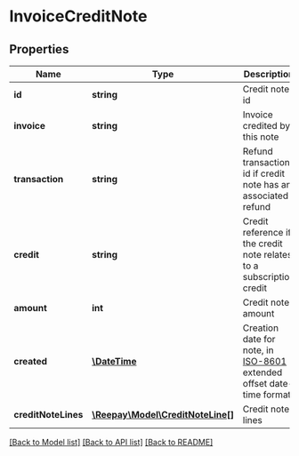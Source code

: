 # InvoiceCreditNote

## Properties
Name | Type | Description | Notes
------------ | ------------- | ------------- | -------------
**id** | **string** | Credit note id | 
**invoice** | **string** | Invoice credited by this note | 
**transaction** | **string** | Refund transaction id if credit note has an associated refund | [optional] 
**credit** | **string** | Credit reference if the credit note relates to a subscription credit | [optional] 
**amount** | **int** | Credit note amount | 
**created** | [**\DateTime**](\DateTime.md) | Creation date for note, in [ISO-8601](http://en.wikipedia.org/wiki/ISO_8601) extended offset date-time format. | 
**creditNoteLines** | [**\Reepay\Model\CreditNoteLine[]**](CreditNoteLine.md) | Credit note lines | 

[[Back to Model list]](../../README.md#documentation-for-models) [[Back to API list]](../../README.md#documentation-for-api-endpoints) [[Back to README]](../../README.md)

